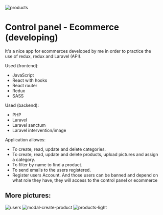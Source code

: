 <!--
<details>
  <summary>The title of the image group</summary><details>
  <img src="image-url" name="image-name">
  <img src="image-url" name="image-name">
  <img src="image-url" name="image-name">
</details>
-->

![products](https://user-images.githubusercontent.com/32115263/109946320-0262c000-7cd0-11eb-9957-39a6147c742d.png?raw=true "Products screen - dark theme")

# Control panel - Ecommerce (developing)

It's a nice app for ecommerces developed by me in order to practice the use of redux, redux and Laravel (API). 

Used (frontend): 
* JavaScript
* React with hooks
* React router
* Redux
* SASS

Used (backend): 
* PHP 
* Laravel
* Laravel sanctum
* Laravel intervention/image

Application allowes: 
* To create, read, update and delete categories.
* To create, read, update and delete products, upload pictures and assign a category.
* To filter by name to find a product.
* To send emails to the users registered.
* Register users Account. And those users can be banned and depend on what role they have, they will access to the control panel or ecommerce

## More pictures:

![users](https://user-images.githubusercontent.com/32115263/109949143-f1677e00-7cd2-11eb-8ecc-e92874f6a408.png?raw=true "Products screen - light theme")
![modal-create-product](https://user-images.githubusercontent.com/32115263/109949155-f4626e80-7cd2-11eb-9415-9971ac6d44ad.png?raw=true "Products screen - light theme")
![products-light](https://user-images.githubusercontent.com/32115263/109946830-96348c00-7cd0-11eb-8b85-620da66d5494.png?raw=true "Products screen - light theme")


